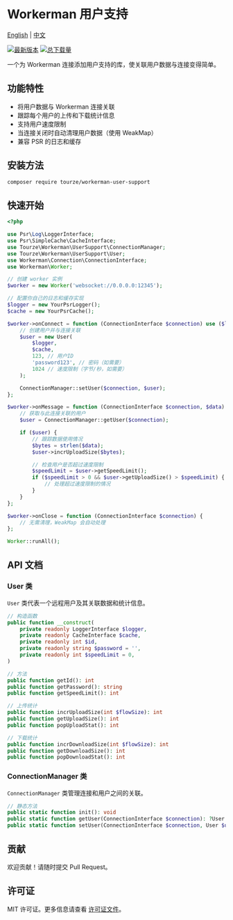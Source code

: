 # Workerman 用户支持

[English](README.md) | [中文](README.zh-CN.md)

[![最新版本](https://img.shields.io/packagist/v/tourze/workerman-user-support.svg?style=flat-square)](https://packagist.org/packages/tourze/workerman-user-support)
[![总下载量](https://img.shields.io/packagist/dt/tourze/workerman-user-support.svg?style=flat-square)](https://packagist.org/packages/tourze/workerman-user-support)

一个为 Workerman 连接添加用户支持的库，使关联用户数据与连接变得简单。

## 功能特性

- 将用户数据与 Workerman 连接关联
- 跟踪每个用户的上传和下载统计信息
- 支持用户速度限制
- 当连接关闭时自动清理用户数据（使用 WeakMap）
- 兼容 PSR 的日志和缓存

## 安装方法

```bash
composer require tourze/workerman-user-support
```

## 快速开始

```php
<?php

use Psr\Log\LoggerInterface;
use Psr\SimpleCache\CacheInterface;
use Tourze\Workerman\UserSupport\ConnectionManager;
use Tourze\Workerman\UserSupport\User;
use Workerman\Connection\ConnectionInterface;
use Workerman\Worker;

// 创建 worker 实例
$worker = new Worker('websocket://0.0.0.0:12345');

// 配置你自己的日志和缓存实现
$logger = new YourPsrLogger();
$cache = new YourPsrCache();

$worker->onConnect = function (ConnectionInterface $connection) use ($logger, $cache) {
    // 创建用户并与连接关联
    $user = new User(
        $logger,
        $cache,
        123, // 用户ID
        'password123', // 密码（如需要）
        1024 // 速度限制（字节/秒，如需要）
    );

    ConnectionManager::setUser($connection, $user);
};

$worker->onMessage = function (ConnectionInterface $connection, $data) {
    // 获取与此连接关联的用户
    $user = ConnectionManager::getUser($connection);

    if ($user) {
        // 跟踪数据使用情况
        $bytes = strlen($data);
        $user->incrUploadSize($bytes);

        // 检查用户是否超过速度限制
        $speedLimit = $user->getSpeedLimit();
        if ($speedLimit > 0 && $user->getUploadSize() > $speedLimit) {
            // 处理超过速度限制的情况
        }
    }
};

$worker->onClose = function (ConnectionInterface $connection) {
    // 无需清理，WeakMap 会自动处理
};

Worker::runAll();
```

## API 文档

### User 类

`User` 类代表一个远程用户及其关联数据和统计信息。

```php
// 构造函数
public function __construct(
    private readonly LoggerInterface $logger,
    private readonly CacheInterface $cache,
    private readonly int $id,
    private readonly string $password = '',
    private readonly int $speedLimit = 0,
)

// 方法
public function getId(): int 
public function getPassword(): string
public function getSpeedLimit(): int

// 上传统计
public function incrUploadSize(int $flowSize): int
public function getUploadSize(): int
public function popUploadStat(): int

// 下载统计
public function incrDownloadSize(int $flowSize): int
public function getDownloadSize(): int
public function popDownloadStat(): int
```

### ConnectionManager 类

`ConnectionManager` 类管理连接和用户之间的关联。

```php
// 静态方法
public static function init(): void
public static function getUser(ConnectionInterface $connection): ?User
public static function setUser(ConnectionInterface $connection, User $user): void
```

## 贡献

欢迎贡献！请随时提交 Pull Request。

## 许可证

MIT 许可证。更多信息请查看 [许可证文件](LICENSE)。
